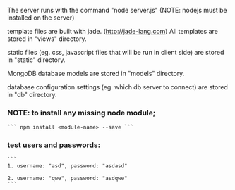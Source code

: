 The server runs with the command "node server.js" (NOTE: nodejs must be installed on the server)

template files are built with jade. (http://jade-lang.com) All templates are stored in "views" directory.

static files (eg. css, javascript files that will be run in client side) are stored in "static" directory.

MongoDB database models are stored in "models" directory.

database configuration settings (eg. which db server to connect) are stored in "db" directory.


### NOTE: to install any missing node module; 

    ``` npm install <module-name> --save ```

### test users and passwords:
    ```
    1. username: "asd", password: "asdasd"

    2. username: "qwe", password: "asdqwe"
    ```
